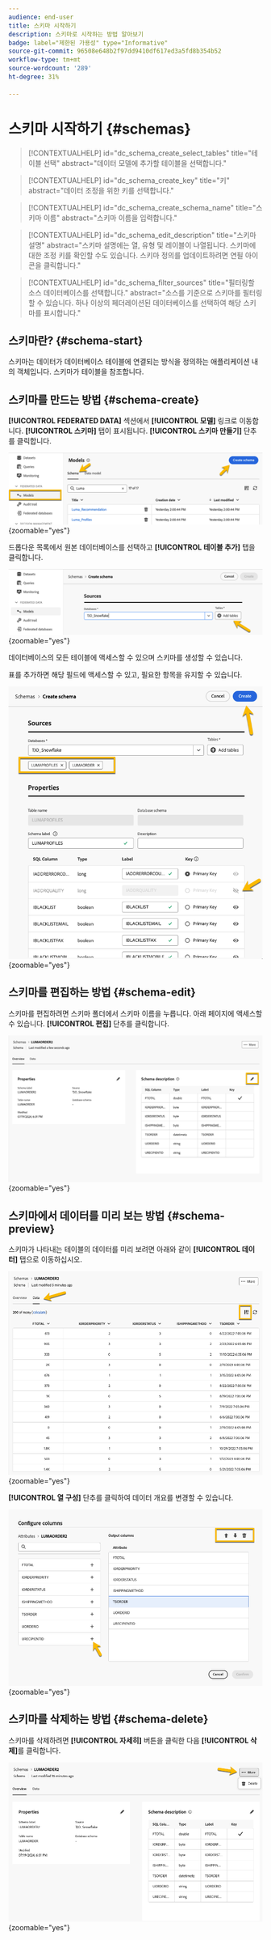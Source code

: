 ```yaml
---
audience: end-user
title: 스키마 시작하기
description: 스키마로 시작하는 방법 알아보기
badge: label="제한된 가용성" type="Informative"
source-git-commit: 96508e648b2f97dd9410df617ed3a5fd8b354b52
workflow-type: tm+mt
source-wordcount: '289'
ht-degree: 31%

---
```


# 스키마 시작하기 {#schemas}


>[!CONTEXTUALHELP]
>id="dc_schema_create_select_tables"
>title="테이블 선택"
>abstract="데이터 모델에 추가할 테이블을 선택합니다."

>[!CONTEXTUALHELP]
>id="dc_schema_create_key"
>title="키"
>abstract="데이터 조정을 위한 키를 선택합니다."

>[!CONTEXTUALHELP]
>id="dc_schema_create_schema_name"
>title="스키마 이름"
>abstract="스키마 이름을 입력합니다."


>[!CONTEXTUALHELP]
>id="dc_schema_edit_description"
>title="스키마 설명"
>abstract="스키마 설명에는 열, 유형 및 레이블이 나열됩니다. 스키마에 대한 조정 키를 확인할 수도 있습니다. 스키마 정의를 업데이트하려면 연필 아이콘을 클릭합니다."

>[!CONTEXTUALHELP]
>id="dc_schema_filter_sources"
>title="필터링할 소스 데이터베이스를 선택합니다."
>abstract="소스를 기준으로 스키마를 필터링할 수 있습니다. 하나 이상의 페더레이션된 데이터베이스를 선택하여 해당 스키마를 표시합니다."


## 스키마란? {#schema-start}

스키마는 데이터가 데이터베이스 테이블에 연결되는 방식을 정의하는 애플리케이션 내의 객체입니다.
스키마가 테이블을 참조합니다.

## 스키마를 만드는 방법 {#schema-create}

**[!UICONTROL FEDERATED DATA]** 섹션에서 **[!UICONTROL 모델]** 링크로 이동합니다. **[!UICONTROL 스키마]** 탭이 표시됩니다.
**[!UICONTROL 스키마 만들기]** 단추를 클릭합니다.

![](assets/schema_create.png){zoomable="yes"}

드롭다운 목록에서 원본 데이터베이스를 선택하고 **[!UICONTROL 테이블 추가]** 탭을 클릭합니다.

![](assets/schema_tables.png){zoomable="yes"}

데이터베이스의 모든 테이블에 액세스할 수 있으며 스키마를 생성할 수 있습니다.

표를 추가하면 해당 필드에 액세스할 수 있고, 필요한 항목을 유지할 수 있습니다.

![](assets/schema_fields.png){zoomable="yes"}

## 스키마를 편집하는 방법 {#schema-edit}

스키마를 편집하려면 스키마 폴더에서 스키마 이름을 누릅니다. 아래 페이지에 액세스할 수 있습니다.
**[!UICONTROL 편집]** 단추를 클릭합니다.

![](assets/schema_edit.png){zoomable="yes"}

## 스키마에서 데이터를 미리 보는 방법 {#schema-preview}

스키마가 나타내는 테이블의 데이터를 미리 보려면 아래와 같이 **[!UICONTROL 데이터]** 탭으로 이동하십시오.

![](assets/schema_data.png){zoomable="yes"}

**[!UICONTROL 열 구성]** 단추를 클릭하여 데이터 개요를 변경할 수 있습니다.

![](assets/schema_columns.png){zoomable="yes"}

## 스키마를 삭제하는 방법 {#schema-delete}

스키마를 삭제하려면 **[!UICONTROL 자세히]** 버튼을 클릭한 다음 **[!UICONTROL 삭제]**&#x200B;를 클릭합니다.

![](assets/schema_delete.png){zoomable="yes"}